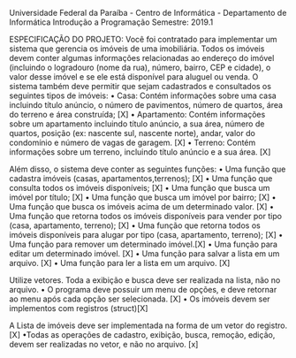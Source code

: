 
Universidade Federal da Paraíba - Centro de Informática - Departamento de Informática
Introdução a Programação
Semestre: 2019.1

ESPECIFICAÇÃO DO PROJETO:
Você foi contratado para implementar um sistema que gerencia os imóveis de uma imobiliária. Todos os imóveis devem conter algumas informações relacionadas ao endereço do imóvel (incluindo o logradouro (nome da rua), número, bairro, CEP e cidade), o valor desse
imóvel e se ele está disponível para aluguel ou venda. O sistema também deve permitir que sejam cadastrados e consultados os seguintes tipos de imóveis:
• Casa: Contém informações sobre uma casa incluindo título anúncio, o número de pavimentos, número de quartos, área do terreno e área construída; [X]
• Apartamento: Contém informações sobre um apartamento incluindo título anúncio, a sua área, número de quartos, posição (ex: nascente sul, nascente norte), andar, valor do condomínio e número de vagas de garagem. [X]
• Terreno: Contém informações sobre um terreno, incluindo título anúncio e a sua área. [X]

Além disso, o sistema deve conter as seguintes funções:
• Uma função que cadastra imóveis (casas, apartamentos,terrenos); [X]
• Uma função que consulta todos os imóveis disponíveis; [X]
• Uma função que busca um imóvel por título; [X]
• Uma função que busca um imóvel por bairro; [X]
• Uma função que busca os imóveis acima de um determinado valor. [X]
• Uma função que retorna todos os imóveis disponíveis para vender por tipo (casa, apartamento, terreno); [X]
• Uma função que retorna todos os imóveis disponíveis para alugar por tipo (casa, apartamento, terreno); [X]
• Uma função para remover um determinado imóvel.[X]
• Uma função para editar um determinado imóvel. [X]
• Uma função para salvar a lista em um arquivo. [X]
• Uma função para ler a lista em um arquivo. [X]

Utilize vetores. Toda a exibição e busca deve ser realizada na lista, não no arquivo.
• O programa deve possuir um menu de opções, e deve retornar ao menu após cada opção ser selecionada. [X]
• Os imóveis devem ser implementos com registros (struct)[X]

A Lista de imóveis deve ser implementada na forma de um vetor do registro. [X]
•Todas as operações de cadastro, exibição, busca, remoção, edição, devem ser realizadas no vetor, e não no arquivo. [x]
